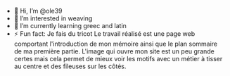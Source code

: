 - 👋 Hi, I’m @ole39
- 👀 I’m interested in weaving 
- 🌱 I’m currently learning greec and latin
- ⚡ Fun fact: Je fais du tricot
Le travail réalisé est une page web comportant l'introduction de mon mémoire ainsi que le plan sommaire de ma première partie. L'image qui ouvre mon site est un peu grande certes mais cela permet de mieux voir les motifs avec un métier à tisser au centre et des fileuses sur les côtés. 
<!---
ole39/ole39 is a ✨ special ✨ repository because its `README.md` (this file) appears on your GitHub profile.
You can click the Preview link to take a look at your changes.
--->
